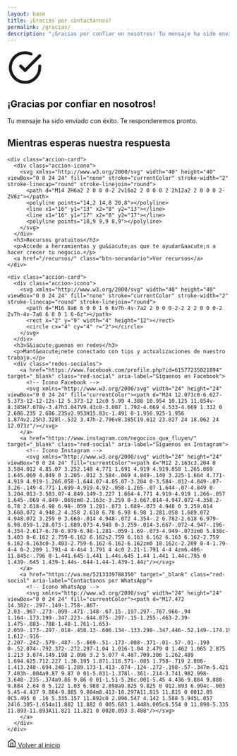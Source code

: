 ```yaml
---
layout: base
title: ¡Gracias por contactarnos!
permalink: /gracias/
description: "¡Gracias por confiar en nosotros! Tu mensaje ha sido enviado. Te responderemos pronto. Mientras tanto, explora nuestros recursos gratuitos y síguenos en redes sociales."
---
```


<section class="hero hero-gracias">
  <div class="hero-overlay"></div>
  <div class="hero-content">
    <div class="gracias-icono">
      <svg xmlns="http://www.w3.org/2000/svg" width="80" height="80" viewBox="0 0 24 24" fill="none" stroke="currentColor" stroke-width="2" stroke-linecap="round" stroke-linejoin="round">
        <path d="M22 11.08V12a10 10 0 1 1-5.93-9.14"></path>
        <polyline points="22,4 12,14.01 9,11.01"></polyline>
      </svg>
    </div>
    <h1>&iexcl;Gracias por confiar en nosotros!</h1>
    <p>Tu mensaje ha sido enviado con &eacute;xito. Te responderemos pronto.</p>
  </div>
</section>

<div class="post-hero-espaciado"></div>

<section class="gracias-acciones">
  <h2 class="titulo-h2 centrado">Mientras esperas nuestra respuesta</h2>
  <div class="acciones-grid">
<!--     <div class="accion-card">
      <div class="accion-icono">
        <svg xmlns="http://www.w3.org/2000/svg" width="40" height="40" viewBox="0 0 24 24" fill="none" stroke="currentColor" stroke-width="2" stroke-linecap="round" stroke-linejoin="round">
          <path d="M17 3a2.828 2.828 0 1 1 4 4L7.5 20.5 2 22l1.5-5.5L17 3z"></path>
        </svg>
      </div>
      <h3>Explora nuestro blog</h3>
      <p>Descubre art&iacute;culos y casos de &eacute;xito que pueden inspirar tu negocio.</p>
      <a href="/blog/" class="btn-secundario">Ver blog</a>
    </div> -->
    
    <div class="accion-card">
      <div class="accion-icono">
        <svg xmlns="http://www.w3.org/2000/svg" width="40" height="40" viewBox="0 0 24 24" fill="none" stroke="currentColor" stroke-width="2" stroke-linecap="round" stroke-linejoin="round">
          <path d="M14 2H6a2 2 0 0 0-2 2v16a2 2 0 0 0 2 2h12a2 2 0 0 0 2-2V8z"></path>
          <polyline points="14,2 14,8 20,8"></polyline>
          <line x1="16" y1="13" x2="8" y2="13"></line>
          <line x1="16" y1="17" x2="8" y2="17"></line>
          <polyline points="10,9 9,9 8,9"></polyline>
        </svg>
      </div>
      <h3>Recursos gratuitos</h3>
      <p>Accede a herramientas y gu&iacute;as que te ayudar&aacute;n a hacer crecer tu negocio.</p>
      <a href="/recursos/" class="btn-secundario">Ver recursos</a>
    </div>
    
    <div class="accion-card">
      <div class="accion-icono">
        <svg xmlns="http://www.w3.org/2000/svg" width="40" height="40" viewBox="0 0 24 24" fill="none" stroke="currentColor" stroke-width="2" stroke-linecap="round" stroke-linejoin="round">
          <path d="M16 8a6 6 0 0 1 6 6v7h-4v-7a2 2 0 0 0-2-2 2 2 0 0 0-2 2v7h-4v-7a6 6 0 0 1 6-6z"></path>
          <rect x="2" y="9" width="4" height="12"></rect>
          <circle cx="4" cy="4" r="2"></circle>
        </svg>
      </div>
      <h3>S&iacute;guenos en redes</h3>
      <p>Mant&eacute;nete conectado con tips y actualizaciones de nuestro trabajo.</p>
      <div class="redes-sociales">
        <a href="https://www.facebook.com/profile.php?id=61577235021894" target="_blank" class="red-social" aria-label="Síguenos en Facebook">
          <!-- Ícono Facebook -->
          <svg xmlns="http://www.w3.org/2000/svg" width="24" height="24" viewBox="0 0 24 24" fill="currentColor"><path d="M24 12.073c0-6.627-5.373-12-12-12s-12 5.373-12 12c0 5.99 4.388 10.954 10.125 11.854v-8.385H7.078v-3.47h3.047V9.43c0-3.007 1.792-4.669 4.533-4.669 1.312 0 2.686.235 2.686.235v2.953H15.83c-1.491 0-1.956.925-1.956 1.874v2.25h3.328l-.532 3.47h-2.796v8.385C19.612 23.027 24 18.062 24 12.073z"/></svg>
        </a>
        <a href="https://www.instagram.com/negocios_que_fluyen/" target="_blank" class="red-social" aria-label="Síguenos en Instagram">
          <!-- Ícono Instagram -->
          <svg xmlns="http://www.w3.org/2000/svg" width="24" height="24" viewBox="0 0 24 24" fill="currentColor"><path d="M12 2.163c3.204 0 3.584.012 4.85.07 3.252.148 4.771 1.691 4.919 4.919.058 1.265.069 1.645.069 4.849 0 3.205-.012 3.584-.069 4.849-.149 3.225-1.664 4.771-4.919 4.919-1.266.058-1.644.07-4.85.07-3.204 0-3.584-.012-4.849-.07-3.26-.149-4.771-1.699-4.919-4.92-.058-1.265-.07-1.644-.07-4.849 0-3.204.013-3.583.07-4.849.149-3.227 1.664-4.771 4.919-4.919 1.266-.057 1.645-.069 4.849-.069zm0-2.163c-3.259 0-3.667.014-4.947.072-4.358.2-6.78 2.618-6.98 6.98-.059 1.281-.073 1.689-.073 4.948 0 3.259.014 3.668.072 4.948.2 4.358 2.618 6.78 6.98 6.98 1.281.058 1.689.072 4.948.072 3.259 0 3.668-.014 4.948-.072 4.354-.2 6.782-2.618 6.979-6.98.059-1.28.073-1.689.073-4.948 0-3.259-.014-3.667-.072-4.947-.196-4.354-2.617-6.78-6.979-6.98-1.281-.059-1.69-.073-4.949-.073zm0 5.838c-3.403 0-6.162 2.759-6.162 6.162s2.759 6.163 6.162 6.163 6.162-2.759 6.162-6.163c0-3.403-2.759-6.162-6.162-6.162zm0 10.162c-2.209 0-4-1.79-4-4 0-2.209 1.791-4 4-4s4 1.791 4 4c0 2.21-1.791 4-4 4zm6.406-11.845c-.796 0-1.441.645-1.441 1.44s.645 1.44 1.441 1.44c.795 0 1.439-.645 1.439-1.44s-.644-1.44-1.439-1.44z"/></svg>
        </a>
        <a href="https://wa.me/5213339788350" target="_blank" class="red-social" aria-label="Contáctanos por WhatsApp">
          <!-- Ícono WhatsApp -->
          <svg xmlns="http://www.w3.org/2000/svg" width="24" height="24" viewBox="0 0 24 24" fill="currentColor"><path d="M17.472 14.382c-.297-.149-1.758-.867-2.03-.967-.273-.099-.471-.148-.67.15-.197.297-.767.966-.94 1.164-.173.199-.347.223-.644.075-.297-.15-1.255-.463-2.39-1.475-.883-.788-1.48-1.761-1.653-2.059-.173-.297-.018-.458.13-.606.134-.133.298-.347.446-.52.149-.174.198-.298.298-.497.099-.198.05-.371-.025-.52-.075-.149-.669-1.612-.916-2.207-.242-.579-.487-.5-.669-.51-.173-.008-.371-.01-.57-.01-.198 0-.52.074-.792.372-.272.297-1.04 1.016-1.04 2.479 0 1.462 1.065 2.875 1.213 3.074.149.198 2.096 3.2 5.077 4.487.709.306 1.262.489 1.694.625.712.227 1.36.195 1.871.118.571-.085 1.758-.719 2.006-1.413.248-.694.248-1.289.173-1.413-.074-.124-.272-.198-.57-.347m-5.421 7.403h-.004a9.87 9.87 0 01-5.031-1.378l-.361-.214-3.741.982.998-3.648-.235-.374a9.86 9.86 0 01-1.51-5.26c.001-5.45 4.436-9.884 9.888-9.884 2.64 0 5.122 1.03 6.988 2.898a9.825 9.825 0 012.893 6.994c-.003 5.45-4.437 9.884-9.885 9.884m8.413-18.297A11.815 11.815 0 0012.05 0C5.495 0 .16 5.335.157 11.892c0 2.096.547 4.142 1.588 5.945L.057 24l6.305-1.654a11.882 11.882 0 005.683 1.448h.005c6.554 0 11.890-5.335 11.893-11.893A11.821 11.821 0 0020.893 3.488"/></svg>
        </a>
      </div>
    </div>
  </div>
  
  <div class="volver-inicio">
    <a href="/" class="btn-primario">
      <svg xmlns="http://www.w3.org/2000/svg" width="20" height="20" viewBox="0 0 24 24" fill="none" stroke="currentColor" stroke-width="2" stroke-linecap="round" stroke-linejoin="round">
        <path d="m3 9 9-7 9 7v11a2 2 0 0 1-2 2H5a2 2 0 0 1-2-2z"></path>
        <polyline points="9,22 9,12 15,12 15,22"></polyline>
      </svg>
      Volver al inicio
    </a>
  </div>
</section>
